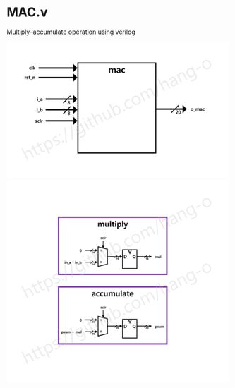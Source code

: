 # MAC.v
Multiply–accumulate operation using verilog

<img src="https://github.com/hang-o/MAC.v/blob/main/image/block_diagram.png">
<img src="https://github.com/hang-o/MAC.v/blob/main/image/schematic.png">


